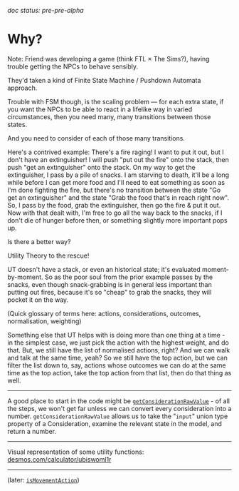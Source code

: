 _doc status: pre-pre-alpha_

# Why?

Note:
Friend was developing a game (think FTL × The Sims?), having trouble getting the NPCs to behave sensibly.

They'd taken a kind of Finite State Machine / Pushdown Automata approach.

Trouble with FSM though, is the scaling problem ― for each extra state, if you want the NPCs to be able
to react in a lifelike way in varied circumstances, then you need many, many transitions between those
states.

And you need to consider of each of those many transitions.

Here's a contrived example:
There's a fire raging! I want to put it out, but I don't have an extinguisher! I will push "put out
the fire" onto the stack, then push "get an extinguisher" onto the stack.
On my way to get the extinguisher, I pass by a pile of snacks. I am starving to death, it'll be a long while
before I can get more food and I'll need to eat something as soon as I'm done fighting the fire, but there's
no transition between the state "Go get an extinguisher" and the state "Grab the food that's in reach right 
now". So, I pass by the food, grab the extinguisher, then go the fire & put it out. Now with that dealt with,
I'm free to go all the way back to the snacks, if I don't die of hunger before then, or something slightly
more important pops up.


Is there a better way?

Utility Theory to the rescue!

UT doesn't have a stack, or even an historical state; it's evaluated moment-by-moment.
So as the poor soul from the prior example passes by the snacks, even though snack-grabbing is in general
less important than putting out fires, because it's so "cheap" to grab the snacks, they will pocket it
on the way.

(Quick glossary of terms here: actions, considerations, outcomes, normalisation, weighting)

Something else that UT helps with is doing more than one thing at a time - in the simplest case, we just pick
the action with the highest weight, and do that. 
But, we still have the list of normalised actions, right? And we can walk and talk at the same time, yeah?
So we still have the top action, but we can filter the list down to, say, actions whose outcomes we can do
at the same time as the top action, take the top action from that list, then do that thing as well. 

---

A good place to start in the code might be [`getConsiderationRawValue`](https://github.com/r-k-b/tulars/blob/master/app/UtilityFunctions.elm#L151) - of all the steps, we won't get far unless we can
convert every consideration into a number. `getConsiderationRawValue` allows us to take the "`input`"
union type property of a Consideration, examine the relevant state in the model, and return a number.

---

Visual representation of some utility functions: [desmos.com/calculator/ubiswoml1r](https://www.desmos.com/calculator/ubiswoml1r)

---
(later: [`isMovementAction`](https://github.com/r-k-b/tulars/blob/master/app/UtilityFunctions.elm#L280))
